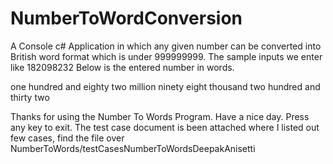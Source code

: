 # NumberToWordConversion
A Console c# Application in which any given number can be converted into British word format which is under 999999999.
The sample inputs we enter like 182098232
Below is the entered number in words.

one hundred and eighty two million  ninety eight thousand two hundred and thirty two

Thanks for using the Number To Words Program. Have a nice day.
Press any key to exit.
The test case document is been attached where I listed out few cases, find the file over NumberToWords/testCasesNumberToWordsDeepakAnisetti
